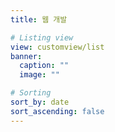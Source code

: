```yaml
---
title: 웹 개발

# Listing view
view: customview/list
banner:
  caption: ""
  image: ""

# Sorting
sort_by: date
sort_ascending: false
---
```

